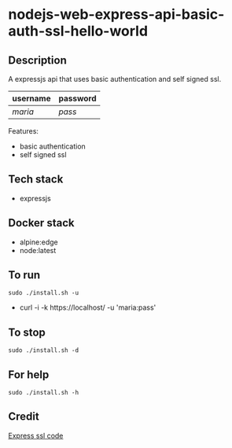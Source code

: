 # nodejs-web-express-api-basic-auth-ssl-hello-world

## Description
A expressjs api that uses basic authentication
and self signed ssl.

| username | password |
| -------- | -------- |
| *maria* | *pass* |

Features: 
- basic authentication
- self signed ssl

## Tech stack
- expressjs

## Docker stack
- alpine:edge
- node:latest

## To run
`sudo ./install.sh -u`
- curl -i -k https://localhost/ -u 'maria:pass'

## To stop
`sudo ./install.sh -d`

## For help
`sudo ./install.sh -h`

## Credit
[Express ssl code](https://dev.to/omergulen/step-by-step-node-express-ssl-certificate-run-https-server-from-scratch-in-5-steps-5b87)